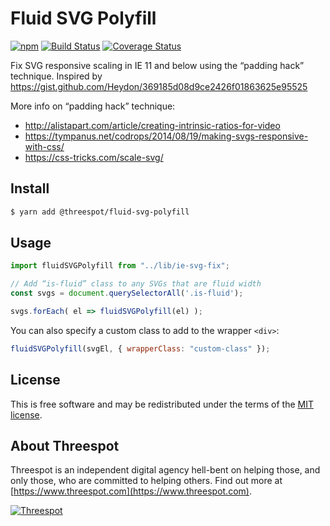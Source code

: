 # Fluid SVG Polyfill

[![npm](https://badge.fury.io/js/%40threespot%2Ffluid-svg-polyfill.svg)](https://www.npmjs.com/package/@threespot/fluid-svg-polyfill)
[![Build Status](https://travis-ci.org/Threespot/fluid-svg-polyfill.svg?branch=master)](https://travis-ci.org/Threespot/fluid-svg-polyfill)
[![Coverage Status](https://coveralls.io/repos/github/Threespot/fluid-svg-polyfill/badge.svg)](https://coveralls.io/github/Threespot/fluid-svg-polyfill)

Fix SVG responsive scaling in IE 11 and below using the “padding hack” technique. Inspired by https://gist.github.com/Heydon/369185d08d9ce2426f01863625e95525

More info on “padding hack” technique:
- http://alistapart.com/article/creating-intrinsic-ratios-for-video
- https://tympanus.net/codrops/2014/08/19/making-svgs-responsive-with-css/
- https://css-tricks.com/scale-svg/

## Install

```bash
$ yarn add @threespot/fluid-svg-polyfill
```

## Usage

```js
import fluidSVGPolyfill from "../lib/ie-svg-fix";

// Add “is-fluid” class to any SVGs that are fluid width
const svgs = document.querySelectorAll('.is-fluid');

svgs.forEach( el => fluidSVGPolyfill(el) );
```

You can also specify a custom class to add to the wrapper `<div>`:

```js
fluidSVGPolyfill(svgEl, { wrapperClass: "custom-class" });
```

## License

This is free software and may be redistributed under the terms of the [MIT license](https://github.com/Threespot/fluid-svg-polyfill/blob/master/LICENSE.md).

## About Threespot

Threespot is an independent digital agency hell-bent on helping those, and only those, who are committed to helping others. Find out more at [https://www.threespot.com](https://www.threespot.com).

[![Threespot](https://avatars3.githubusercontent.com/u/370822?v=3&s=100)](https://www.threespot.com)

